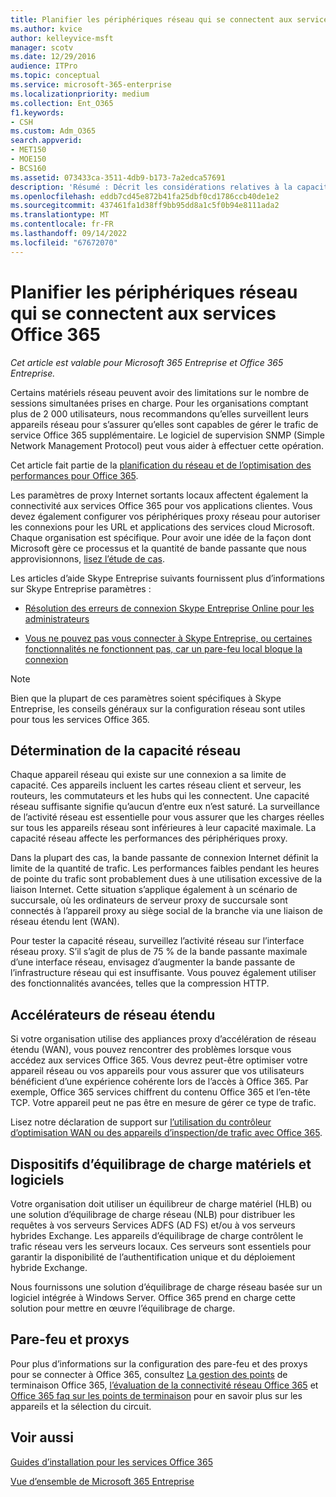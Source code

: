 ```yaml
---
title: Planifier les périphériques réseau qui se connectent aux services Office 365
ms.author: kvice
author: kelleyvice-msft
manager: scotv
ms.date: 12/29/2016
audience: ITPro
ms.topic: conceptual
ms.service: microsoft-365-enterprise
ms.localizationpriority: medium
ms.collection: Ent_O365
f1.keywords:
- CSH
ms.custom: Adm_O365
search.appverid:
- MET150
- MOE150
- BCS160
ms.assetid: 073433ca-3511-4db9-b173-7a2edca57691
description: 'Résumé : Décrit les considérations relatives à la capacité réseau, aux accélérateurs WAN et aux appareils d’équilibrage de charge utilisés pour se connecter à Office 365.'
ms.openlocfilehash: eddb7cd45e872b41fa25dbf0cd1786ccb40de1e2
ms.sourcegitcommit: 437461fa1d38ff9bb95dd8a1c5f0b94e8111ada2
ms.translationtype: MT
ms.contentlocale: fr-FR
ms.lasthandoff: 09/14/2022
ms.locfileid: "67672070"
---
```

# <a name="plan-for-network-devices-that-connect-to-office-365-services"></a>Planifier les périphériques réseau qui se connectent aux services Office 365

*Cet article est valable pour Microsoft 365 Entreprise et Office 365 Entreprise.*
  
Certains matériels réseau peuvent avoir des limitations sur le nombre de sessions simultanées prises en charge. Pour les organisations comptant plus de 2 000 utilisateurs, nous recommandons qu’elles surveillent leurs appareils réseau pour s’assurer qu’elles sont capables de gérer le trafic de service Office 365 supplémentaire. Le logiciel de supervision SNMP (Simple Network Management Protocol) peut vous aider à effectuer cette opération.

Cet article fait partie de la [planification du réseau et de l’optimisation des performances pour Office 365](./network-planning-and-performance.md).

Les paramètres de proxy Internet sortants locaux affectent également la connectivité aux services Office 365 pour vos applications clientes. Vous devez également configurer vos périphériques proxy réseau pour autoriser les connexions pour les URL et applications des services cloud Microsoft. Chaque organisation est spécifique. Pour avoir une idée de la façon dont Microsoft gère ce processus et la quantité de bande passante que nous approvisionnons, [lisez l’étude de cas](https://www.microsoft.com/itshowcase/Article/Content/631/Optimizing-network-performance-for-Microsoft-Office-365).
  
Les articles d’aide Skype Entreprise suivants fournissent plus d’informations sur Skype Entreprise paramètres :
  
- [Résolution des erreurs de connexion Skype Entreprise Online pour les administrateurs](/skypeforbusiness/set-up-skype-for-business-online/troubleshooting-sign-in-errors-for-admins)

- [Vous ne pouvez pas vous connecter à Skype Entreprise, ou certaines fonctionnalités ne fonctionnent pas, car un pare-feu local bloque la connexion](https://go.microsoft.com/fwlink/p/?LinkID=243625)

> [!NOTE]
> Bien que la plupart de ces paramètres soient spécifiques à Skype Entreprise, les conseils généraux sur la configuration réseau sont utiles pour tous les services Office 365.
  
## <a name="determining-network-capacity"></a>Détermination de la capacité réseau

Chaque appareil réseau qui existe sur une connexion a sa limite de capacité. Ces appareils incluent les cartes réseau client et serveur, les routeurs, les commutateurs et les hubs qui les connectent. Une capacité réseau suffisante signifie qu’aucun d’entre eux n’est saturé. La surveillance de l’activité réseau est essentielle pour vous assurer que les charges réelles sur tous les appareils réseau sont inférieures à leur capacité maximale. La capacité réseau affecte les performances des périphériques proxy.
  
Dans la plupart des cas, la bande passante de connexion Internet définit la limite de la quantité de trafic. Les performances faibles pendant les heures de pointe du trafic sont probablement dues à une utilisation excessive de la liaison Internet. Cette situation s’applique également à un scénario de succursale, où les ordinateurs de serveur proxy de succursale sont connectés à l’appareil proxy au siège social de la branche via une liaison de réseau étendu lent (WAN).
  
Pour tester la capacité réseau, surveillez l’activité réseau sur l’interface réseau proxy. S’il s’agit de plus de 75 % de la bande passante maximale d’une interface réseau, envisagez d’augmenter la bande passante de l’infrastructure réseau qui est insuffisante. Vous pouvez également utiliser des fonctionnalités avancées, telles que la compression HTTP.
  
## <a name="wan-accelerators"></a>Accélérateurs de réseau étendu

Si votre organisation utilise des appliances proxy d’accélération de réseau étendu (WAN), vous pouvez rencontrer des problèmes lorsque vous accédez aux services Office 365. Vous devrez peut-être optimiser votre appareil réseau ou vos appareils pour vous assurer que vos utilisateurs bénéficient d’une expérience cohérente lors de l’accès à Office 365. Par exemple, Office 365 services chiffrent du contenu Office 365 et l’en-tête TCP. Votre appareil peut ne pas être en mesure de gérer ce type de trafic.
  
Lisez notre déclaration de support sur [l’utilisation du contrôleur d’optimisation WAN ou des appareils d’inspection/de trafic avec Office 365](https://support.microsoft.com/kb/2690045).
  
## <a name="hardware-and-software-load-balancing-devices"></a>Dispositifs d’équilibrage de charge matériels et logiciels

Votre organisation doit utiliser un équilibreur de charge matériel (HLB) ou une solution d’équilibrage de charge réseau (NLB) pour distribuer les requêtes à vos serveurs Services ADFS (AD FS) et/ou à vos serveurs hybrides Exchange. Les appareils d’équilibrage de charge contrôlent le trafic réseau vers les serveurs locaux. Ces serveurs sont essentiels pour garantir la disponibilité de l’authentification unique et du déploiement hybride Exchange.
  
Nous fournissons une solution d’équilibrage de charge réseau basée sur un logiciel intégrée à Windows Server. Office 365 prend en charge cette solution pour mettre en œuvre l’équilibrage de charge.
  
## <a name="firewalls-and-proxies"></a>Pare-feu et proxys

Pour plus d’informations sur la configuration des pare-feu et des proxys pour se connecter à Office 365, consultez [La gestion des points](https://support.office.com/article/99cab9d4-ef59-4207-9f2b-3728eb46bf9a) de terminaison Office 365, [l’évaluation de la connectivité réseau Office 365](assessing-network-connectivity.md) et [Office 365 faq sur les points de terminaison](https://support.office.com/article/d4088321-1c89-4b96-9c99-54c75cae2e6d) pour en savoir plus sur les appareils et la sélection du circuit.
  
## <a name="see-also"></a>Voir aussi

[Guides d’installation pour les services Office 365](setup-guides-for-microsoft-365.md)

[Vue d’ensemble de Microsoft 365 Entreprise](microsoft-365-overview.md)